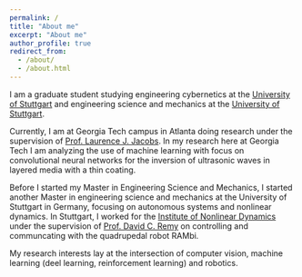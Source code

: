 ```yaml
---
permalink: /
title: "About me"
excerpt: "About me"
author_profile: true
redirect_from: 
  - /about/
  - /about.html
---
```


I am a graduate student studying engineering cybernetics at the [University of Stuttgart](https://www.uni-stuttgart.de/en/)
and engineering science and mechanics at the [University of Stuttgart](https://www.gatech.edu/).

Currently, I am at Georgia Tech campus in Atlanta doing research under the supervision
of [Prof. Laurence J. Jacobs](https://ce.gatech.edu/people/faculty/761/overview).
In my research here at Georgia Tech I am analyzing the use of machine learning with focus on convolutional
neural networks for the inversion of ultrasonic waves in layered media with a thin coating.

Before I started my Master in Engineering Science and Mechanics, I started another Master in engineering science and mechanics at the University of Stuttgart in Germany, focusing on autonomous systems and nonlinear dynamics. In Stuttgart, I worked for the [Institute of Nonlinear Dynamics](https://www.inm.uni-stuttgart.de) under the supervision of [Prof. David C. Remy](https://www.inm.uni-stuttgart.de/en/institut/employees/Remy/) on controlling and communcating with the quadrupedal robot RAMbi.

My research interests lay at the intersection of computer vision, machine learning (deel learning, reinforcement learning) and robotics.